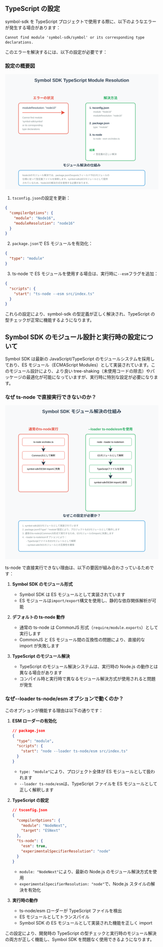 ## TypeScript の設定

symbol-sdk を TypeScript プロジェクトで使用する際に、以下のようなエラーが発生する場合があります：

```
Cannot find module 'symbol-sdk/symbol' or its corresponding type declarations.
```

このエラーを解決するには、以下の設定が必要です：

### 設定の概要図

![TypeScript Module Resolution](/docs/esmodules/svg/typescript-module-resolution.svg)

1. `tsconfig.json`の設定を更新：

```json
{
  "compilerOptions": {
    "module": "Node16",
    "moduleResolution": "node16"
  }
}
```

2. `package.json`で ES モジュールを有効化：

```json
{
  "type": "module"
}
```

3. ts-node で ES モジュールを使用する場合は、実行時に`--esm`フラグを追加：

```json
{
  "scripts": {
    "start": "ts-node --esm src/index.ts"
  }
}
```

これらの設定により、symbol-sdk の型定義が正しく解決され、TypeScript の型チェックが正常に機能するようになります。

## Symbol SDK のモジュール設計と実行時の設定について

Symbol SDK は最新の JavaScript/TypeScript のモジュールシステムを採用しており、ES モジュール（ECMAScript Modules）として実装されています。このモジュール設計により、より良い tree-shaking（未使用コードの除去）やパッケージの最適化が可能になっていますが、実行時に特別な設定が必要になります。

### なぜ ts-node で直接実行できないのか？

![Symbol SDK モジュール解決の仕組み](/docs/esmodules/svg/module-resolution-flow.svg)

ts-node で直接実行できない理由は、以下の要因が組み合わさっているためです：

1. **Symbol SDK のモジュール形式**

   - Symbol SDK は ES モジュールとして実装されています
   - ES モジュールは`import/export`構文を使用し、静的な依存関係解析が可能

2. **デフォルトの ts-node 動作**

   - 通常の ts-node は CommonJS 形式（`require/module.exports`）として実行します
   - CommonJS と ES モジュール間の互換性の問題により、直接的な import が失敗します

3. **TypeScript のモジュール解決**
   - TypeScript のモジュール解決システムは、実行時の Node.js の動作とは異なる場合があります
   - コンパイル時と実行時で異なるモジュール解決方式が使用されると問題が発生

### なぜ--loader ts-node/esm オプションで動くのか？

このオプションが機能する理由は以下の通りです：

1. **ESM ローダーの有効化**

   ```json
   // package.json
   {
     "type": "module",
     "scripts": {
       "start": "node --loader ts-node/esm src/index.ts"
     }
   }
   ```

   - `type: "module"`により、プロジェクト全体が ES モジュールとして扱われます
   - `--loader ts-node/esm`は、TypeScript ファイルを ES モジュールとして正しく解釈します

2. **TypeScript の設定**

   ```json
   // tsconfig.json
   {
     "compilerOptions": {
       "module": "NodeNext",
       "target": "ESNext"
     },
     "ts-node": {
       "esm": true,
       "experimentalSpecifierResolution": "node"
     }
   }
   ```

   - `module: "NodeNext"`により、最新の Node.js のモジュール解決方式を使用
   - `experimentalSpecifierResolution: "node"`で、Node.js スタイルの解決を有効化

3. **実行時の動作**
   - ts-node/esm ローダーが TypeScript ファイルを検出
   - ES モジュールとしてトランスパイル
   - Symbol SDK の ES モジュールとして実装された機能を正しく import

この設定により、開発時の TypeScript の型チェックと実行時のモジュール解決の両方が正しく機能し、Symbol SDK を問題なく使用できるようになります。
